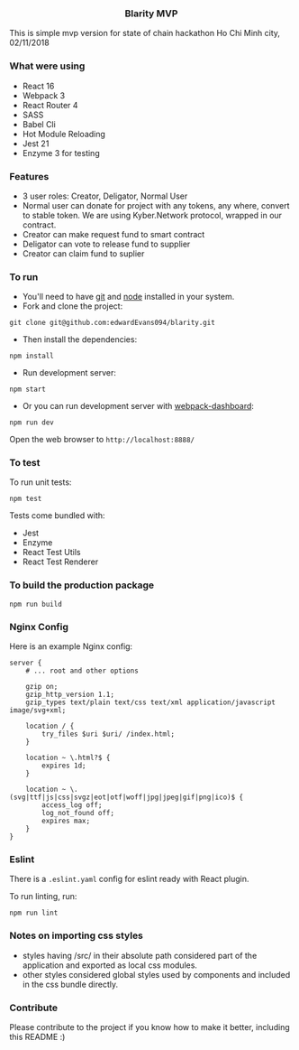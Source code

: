 
<p align="center">
    <h3 align="center">Blarity MVP<br></h3>
</p>

This is simple mvp version for state of chain hackathon Ho Chi Minh city, 02/11/2018

### What were using

* React 16
* Webpack 3
* React Router 4
* SASS
* Babel Cli
* Hot Module Reloading
* Jest 21 
* Enzyme 3 for testing

### Features

* 3 user roles: Creator, Deligator, Normal User
* Normal user can donate for project with any tokens, any where, convert to stable token. We are using Kyber.Network protocol, wrapped in our contract.
* Creator can make request fund to smart contract
* Deligator can vote to release fund to supplier
* Creator can claim fund to suplier

### To run

* You'll need to have [git](https://git-scm.com/) and [node](https://nodejs.org/en/) installed in your system.
* Fork and clone the project:

```
git clone git@github.com:edwardEvans094/blarity.git
```

* Then install the dependencies:

```
npm install
```

* Run development server:

```
npm start
```

* Or you can run development server with [webpack-dashboard](https://github.com/FormidableLabs/webpack-dashboard):

```
npm run dev
```

Open the web browser to `http://localhost:8888/`

### To test
To run unit tests:

```
npm test
```

Tests come bundled with:

* Jest
* Enzyme
* React Test Utils
* React Test Renderer

### To build the production package

```
npm run build
```

### Nginx Config

Here is an example Nginx config:

```
server {
	# ... root and other options

	gzip on;
	gzip_http_version 1.1;
	gzip_types text/plain text/css text/xml application/javascript image/svg+xml;

	location / {
		try_files $uri $uri/ /index.html;
	}

	location ~ \.html?$ {
		expires 1d;
	}

	location ~ \.(svg|ttf|js|css|svgz|eot|otf|woff|jpg|jpeg|gif|png|ico)$ {
		access_log off;
		log_not_found off;
		expires max;
	}
}
```

### Eslint
There is a `.eslint.yaml` config for eslint ready with React plugin.

To run linting, run:

```
npm run lint
```

### Notes on importing css styles
* styles having /src/ in their absolute path considered part of the application and exported as local css modules.
* other styles considered global styles used by components and included in the css bundle directly.

### Contribute
Please contribute to the project if you know how to make it better, including this README :)
